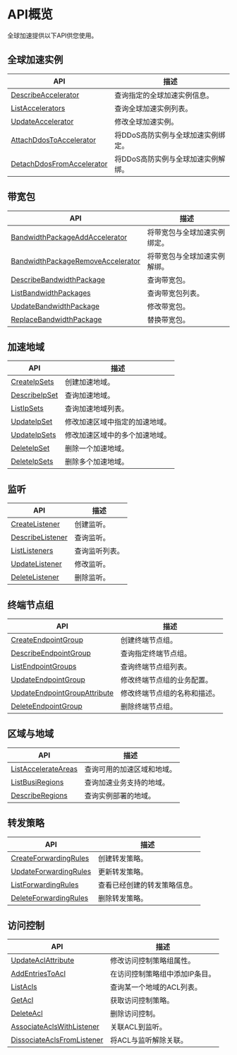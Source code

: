 # API概览

全球加速提供以下API供您使用。

## 全球加速实例

|API|描述|
|---|--|
|[DescribeAccelerator](/intl.zh-CN/API参考/全球加速实例/DescribeAccelerator.md)|查询指定的全球加速实例信息。|
|[ListAccelerators](/intl.zh-CN/API参考/全球加速实例/ListAccelerators.md)|查询全球加速实例列表。|
|[UpdateAccelerator](/intl.zh-CN/API参考/全球加速实例/UpdateAccelerator.md)|修改全球加速实例。|
|[AttachDdosToAccelerator]()|将DDoS高防实例与全球加速实例绑定。|
|[DetachDdosFromAccelerator]()|将DDoS高防实例与全球加速实例解绑。|

## 带宽包

|API|描述|
|---|--|
|[BandwidthPackageAddAccelerator](/intl.zh-CN/API参考/带宽包/BandwidthPackageAddAccelerator.md)|将带宽包与全球加速实例绑定。|
|[BandwidthPackageRemoveAccelerator](/intl.zh-CN/API参考/带宽包/BandwidthPackageRemoveAccelerator.md)|将带宽包与全球加速实例解绑。|
|[DescribeBandwidthPackage](/intl.zh-CN/API参考/带宽包/DescribeBandwidthPackage.md)|查询带宽包。|
|[ListBandwidthPackages](/intl.zh-CN/API参考/带宽包/ListBandwidthPackages.md)|查询带宽包列表。|
|[UpdateBandwidthPackage](/intl.zh-CN/API参考/带宽包/UpdateBandwidthPackage.md)|修改带宽包。|
|[ReplaceBandwidthPackage](/intl.zh-CN/API参考/带宽包/ReplaceBandwidthPackage.md)|替换带宽包。|

## 加速地域

|API|描述|
|---|--|
|[CreateIpSets](/intl.zh-CN/API参考/加速地域/CreateIpSets.md)|创建加速地域。|
|[DescribeIpSet](/intl.zh-CN/API参考/加速地域/DescribeIpSet.md)|查询加速地域。|
|[ListIpSets](/intl.zh-CN/API参考/加速地域/ListIpSets.md)|查询加速地域列表。|
|[UpdateIpSet](/intl.zh-CN/API参考/加速地域/UpdateIpSet.md)|修改加速区域中指定的加速地域。|
|[UpdateIpSets](/intl.zh-CN/API参考/加速地域/UpdateIpSets.md)|修改加速区域中的多个加速地域。|
|[DeleteIpSet](/intl.zh-CN/API参考/加速地域/DeleteIpSet.md)|删除一个加速地域。|
|[DeleteIpSets](/intl.zh-CN/API参考/加速地域/DeleteIpSets.md)|删除多个加速地域。|

## 监听

|API|描述|
|---|--|
|[CreateListener](/intl.zh-CN/API参考/监听/CreateListener.md)|创建监听。|
|[DescribeListener](/intl.zh-CN/API参考/监听/DescribeListener.md)|查询监听。|
|[ListListeners](/intl.zh-CN/API参考/监听/ListListeners.md)|查询监听列表。|
|[UpdateListener](/intl.zh-CN/API参考/监听/UpdateListener.md)|修改监听。|
|[DeleteListener](/intl.zh-CN/API参考/监听/DeleteListener.md)|删除监听。|

## 终端节点组

|API|描述|
|---|--|
|[CreateEndpointGroup](/intl.zh-CN/API参考/终端节点组/CreateEndpointGroup.md)|创建终端节点组。|
|[DescribeEndpointGroup](/intl.zh-CN/API参考/终端节点组/DescribeEndpointGroup.md)|查询指定终端节点组。|
|[ListEndpointGroups](/intl.zh-CN/API参考/终端节点组/ListEndpointGroups.md)|查询终端节点组列表。|
|[UpdateEndpointGroup](/intl.zh-CN/API参考/终端节点组/UpdateEndpointGroup.md)|修改终端节点组的业务配置。|
|[UpdateEndpointGroupAttribute](/intl.zh-CN/API参考/终端节点组/UpdateEndpointGroupAttribute.md)|修改终端节点组的名称和描述。|
|[DeleteEndpointGroup](/intl.zh-CN/API参考/终端节点组/DeleteEndpointGroup.md)|删除终端节点组。|

## 区域与地域

|API|描述|
|---|--|
|[ListAccelerateAreas](/intl.zh-CN/API参考/区域与地域/ListAccelerateAreas.md)|查询可用的加速区域和地域。|
|[ListBusiRegions](/intl.zh-CN/API参考/区域与地域/ListBusiRegions.md)|查询加速业务支持的地域。|
|[DescribeRegions](/intl.zh-CN/API参考/区域与地域/DescribeRegions.md)|查询实例部署的地域。|

## 转发策略

|API|描述|
|---|--|
|[CreateForwardingRules](/intl.zh-CN/API参考/转发策略/CreateForwardingRules.md)|创建转发策略。|
|[UpdateForwardingRules](/intl.zh-CN/API参考/转发策略/UpdateForwardingRules.md)|更新转发策略。|
|[ListForwardingRules](/intl.zh-CN/API参考/转发策略/ListForwardingRules.md)|查看已经创建的转发策略信息。|
|[DeleteForwardingRules](/intl.zh-CN/API参考/转发策略/DeleteForwardingRules.md)|删除转发策略。|

## 访问控制

|API|描述|
|---|--|
|[UpdateAclAttribute](/intl.zh-CN/API参考/访问控制/UpdateAclAttribute.md)|修改访问控制策略组属性。|
|[AddEntriesToAcl](/intl.zh-CN/API参考/访问控制/AddEntriesToAcl.md)|在访问控制策略组中添加IP条目。|
|[ListAcls](/intl.zh-CN/API参考/访问控制/ListAcls.md)|查询某一个地域的ACL列表。|
|[GetAcl](/intl.zh-CN/API参考/访问控制/GetAcl.md)|获取访问控制策略。|
|[DeleteAcl](/intl.zh-CN/API参考/访问控制/DeleteAcl.md)|删除访问控制。|
|[AssociateAclsWithListener](/intl.zh-CN/API参考/访问控制/AssociateAclsWithListener.md)|关联ACL到监听。|
|[DissociateAclsFromListener](/intl.zh-CN/API参考/访问控制/DissociateAclsFromListener.md)|将ACL与监听解除关联。|

